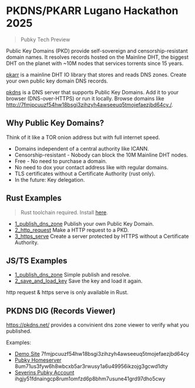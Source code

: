 # PKDNS/PKARR Lugano Hackathon 2025

> Pubky Tech Preview

Public Key Domains (PKD) provide self-sovereign and censorship-resistant domain names. It resolves records hosted on the Mainline DHT, the biggest DHT on the planet with ~10M nodes that services torrents since 15 years.

[pkarr](https://github.com/pubky/pkarr/) is a mainline DHT IO library that stores and reads DNS zones. Create your own public key domain DNS records.

[pkdns](https://github.com/pubky/pkdns/) is a DNS server that supports Public Key Domains. Add it to your browser (DNS-over-HTTPS) or run it locally. Browse domains like [http://7fmjpcuuzf54hw18bsgi3zihzyh4awseeuq5tmojefaezjbd64cy./](http://7fmjpcuuzf54hw18bsgi3zihzyh4awseeuq5tmojefaezjbd64cy./).


## Why Public Key Domains?

Think of it like a TOR onion address but with full internet speed.

- Domains independent of a central authority like ICANN.
- Censorship-resistant - Nobody can block the 10M Mainline DHT nodes.
- Free - No need to purchase a domain.
- No need to dox your contact address like with regular domains.
- TLS certificates without a Certificate Authority (rust only).
- In the future: Key delegation.



## Rust Examples

> Rust toolchain required. Install [here](https://www.rust-lang.org/tools/install).

- [1_publish_dns_zone](./examples/1_publish_dns_zone.rs) Publish your own Public Key Domain.
- [2_http_request](./examples/2_http_request.rs) Make a HTTP request to a PKD.
- [3_https_serve](./examples/3_https_serve.rs) Create a server protected by HTTPS without a Certificate Authority.

## JS/TS Examples

- [1_publish_dns_zone](./nodejs/1_publish_dns_zone.ts) Simple publish and resolve.
- [2_save_and_load_key](./nodejs/2_save_and_load_key.ts) Save the key and load it again.

http request & https serve is only available in Rust.

## PKDNS DIG (Records Viewer)

https://pkdns.net/ provides a convinient dns zone viewer to verify what you published.

Examples:
- [Demo Site](https://pkdns.net/?id=7fmjpcuuzf54hw18bsgi3zihzyh4awseeuq5tmojefaezjbd64cy) 7fmjpcuuzf54hw18bsgi3zihzyh4awseeuq5tmojefaezjbd64cy
- [Pubky Homeserver](https://pkdns.net/?id=8um71us3fyw6h8wbcxb5ar3rwusy1a6u49956ikzojg3gcwd1dty) 8um71us3fyw6h8wbcxb5ar3rwusy1a6u49956ikzojg3gcwd1dty
- [Severins Pubky Account](https://pkdns.net/?id=ihgjy51fdnaingcp8rum1omfzd6p8bhm7usune41grd97dho5cwy) ihgjy51fdnaingcp8rum1omfzd6p8bhm7usune41grd97dho5cwy